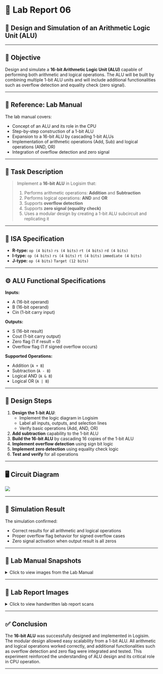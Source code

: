 # 🔬 Lab Report 06  
## 🧪 Design and Simulation of an Arithmetic Logic Unit (ALU)

---

## 🎯 Objective
Design and simulate a **16-bit Arithmetic Logic Unit (ALU)** capable of performing both arithmetic and logical operations. The ALU will be built by combining multiple 1-bit ALU units and will include additional functionalities such as overflow detection and equality check (zero signal).

---

## 📘 Reference: Lab Manual

The lab manual covers:
- Concept of an ALU and its role in the CPU
- Step-by-step construction of a 1-bit ALU
- Expansion to a 16-bit ALU by cascading 1-bit ALUs
- Implementation of arithmetic operations (Add, Sub) and logical operations (AND, OR)
- Integration of overflow detection and zero signal

---

## 📝 Task Description
> Implement a **16-bit ALU** in Logisim that:
> 1. Performs arithmetic operations: **Addition** and **Subtraction**
> 2. Performs logical operations: **AND** and **OR**
> 3. Supports **overflow detection**
> 4. Supports **zero signal (equality check)**
> 5. Uses a modular design by creating a 1-bit ALU subcircuit and replicating it

---

## 📜 ISA Specification

- **R-type:** `op (4 bits)` `rs (4 bits)` `rt (4 bits)` `rd (4 bits)`
- **I-type:** `op (4 bits)` `rs (4 bits)` `rt (4 bits)` `immediate (4 bits)`
- **J-type:** `op (4 bits)` `Target (12 bits)`

---

## ⚙️ ALU Functional Specifications

**Inputs:**
- A (16-bit operand)
- B (16-bit operand)
- Cin (1-bit carry input)

**Outputs:**
- S (16-bit result)
- Cout (1-bit carry output)
- Zero flag (1 if result = 0)
- Overflow flag (1 if signed overflow occurs)

**Supported Operations:**
- Addition (`A + B`)
- Subtraction (`A - B`)
- Logical AND (`A & B`)
- Logical OR (`A | B`)

---

## 🔧 Design Steps

1. **Design the 1-bit ALU**:
   - Implement the logic diagram in Logisim
   - Label all inputs, outputs, and selection lines
   - Verify basic operations (Add, AND, OR)
2. **Add subtraction** capability to the 1-bit ALU
3. **Build the 16-bit ALU** by cascading 16 copies of the 1-bit ALU
4. **Implement overflow detection** using sign bit logic
5. **Implement zero detection** using equality check logic
6. **Test and verify** for all operations

---

## 🖥️ Circuit Diagram

<img src="PNGs/LAB-06_Design of an ALU.png" />

---

## 🧪 Simulation Result

The simulation confirmed:
- Correct results for all arithmetic and logical operations
- Proper overflow flag behavior for signed overflow cases
- Zero signal activation when output result is all zeros

---

## 📸 Lab Manual Snapshots

<details>
<summary>Click to view images from the Lab Manual</summary>

<img src="PNGs/LAB_Manual_06- Design of an ALU-1.png" />  
<img src="PNGs/LAB_Manual_06- Design of an ALU-2.png" />  
<img src="PNGs/LAB_Manual_06- Design of an ALU-3.png" />  

</details>

---

## 📓 Lab Report Images

<details>
<summary>Click to view handwritten lab report scans</summary>

<img src="PNGs/LAB_Report_06-Design of an ALU-1.png" />  
<img src="PNGs/LAB_Report_06-Design of an ALU-2.png" />  
<img src="PNGs/LAB_Report_06-Design of an ALU-3.png" />

</details>

---

## ✅ Conclusion

The **16-bit ALU** was successfully designed and implemented in Logisim. The modular design allowed easy scalability from a 1-bit ALU. All arithmetic and logical operations worked correctly, and additional functionalities such as overflow detection and zero flag were integrated and tested. This experiment reinforced the understanding of ALU design and its critical role in CPU operation.

---

